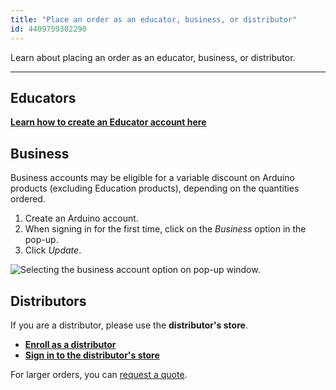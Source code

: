 ```yaml
---
title: "Place an order as an educator, business, or distributor"
id: 4409759302290
---
```


Learn about placing an order as an educator, business, or distributor.

---

## Educators

**[Learn how to create an Educator account here](https://store.arduino.cc/pages/educators)**

## Business

Business accounts may be eligible for a variable discount on Arduino products (excluding Education products), depending on the quantities ordered.

1. Create an Arduino account.
2. When signing in for the first time, click on the *Business* option in the pop-up.
3. Click *Update*.

![Selecting the business account option on pop-up window.](img/Discounts_Business.png)

## Distributors

If you are a distributor, please use the **distributor's store**.

* **[Enroll as a distributor](https://www.arduino.cc/en/become-distributor)**
* **[Sign in to the distributor's store](https://distribution.arduino.cc/)**

For larger orders, you can [request a quote](https://support.arduino.cc/hc/en-us/articles/360022125620).
